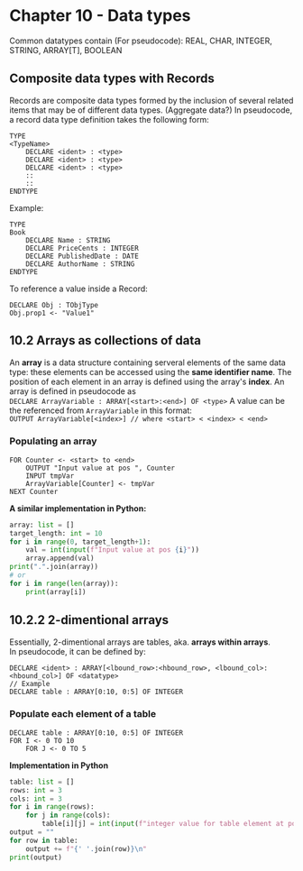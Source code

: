 # Chapter 10 - Data types
Common datatypes contain (For pseudocode):
REAL, CHAR, INTEGER, STRING, ARRAY[T], BOOLEAN
## Composite data types with Records
Records are composite data types formed by the inclusion of several related items that may be of different data types. (Aggregate data?)
In pseudocode, a record data type definition takes the following form:
```
TYPE
<TypeName>
    DECLARE <ident> : <type>
    DECLARE <ident> : <type>
    DELCARE <ident> : <type>
    ::
    ::
ENDTYPE
```
Example:
```
TYPE
Book
    DECLARE Name : STRING
    DECLARE PriceCents : INTEGER
    DECLARE PublishedDate : DATE
    DECLARE AuthorName : STRING
ENDTYPE
```
To reference a value inside a Record:
```
DECLARE Obj : TObjType
Obj.prop1 <- "Value1"
```
## 10.2 Arrays as collections of data
An **array** is a data structure containing serveral elements of the same data type: these elements can be accessed using the **same identifier name**. The position of each element in an array is defined using the array's **index**.
An array is defined in pseudocode as  
`DECLARE ArrayVariable : ARRAY[<start>:<end>] OF <type>`
A value can be the referenced from `ArrayVariable` in this format:  
`OUTPUT ArrayVariable[<index>] // where <start> < <index> < <end>`  
### Populating an array
```
FOR Counter <- <start> to <end>
    OUTPUT "Input value at pos ", Counter
    INPUT tmpVar
    ArrayVariable[Counter] <- tmpVar
NEXT Counter
```
**A similar implementation in Python:**
```python
array: list = []
target_length: int = 10
for i in range(0, target_length+1):
    val = int(input(f"Input value at pos {i}"))
    array.append(val)
print(".".join(array))
# or
for i in range(len(array)):
    print(array[i])
```
## 10.2.2 2-dimentional arrays
Essentially, 2-dimentional arrays are tables, aka. **arrays within arrays**.  
In pseudocode, it can be defined by: 
```
DECLARE <ident> : ARRAY[<lbound_row>:<hbound_row>, <lbound_col>:<hbound_col>] OF <datatype> 
// Example
DECLARE table : ARRAY[0:10, 0:5] OF INTEGER 
```
### Populate each element of a table
```
DECLARE table : ARRAY[0:10, 0:5] OF INTEGER
FOR I <- 0 TO 10
    FOR J <- 0 TO 5

```
**Implementation in Python**
```python
table: list = []
rows: int = 3
cols: int = 3
for i in range(rows):
    for j in range(cols):
        table[i][j] = int(input(f"integer value for table element at pos ({i}, {j}): "))
output = ""
for row in table:
    output += f"{' '.join(row)}\n"
print(output)
```
